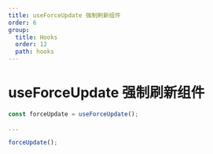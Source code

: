 ```yaml
---
title: useForceUpdate 强制刷新组件
order: 6
group:
  title: Hooks
  order: 12
  path: hooks
---
```


# useForceUpdate 强制刷新组件

```typescript
const forceUpdate = useForceUpdate();

...

forceUpdate();

```